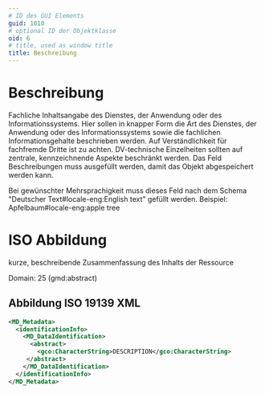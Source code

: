 ```yaml
---
# ID des GUI Elements
guid: 1010
# optional ID der Objektklasse
oid: 6
# title, used as window title
title: Beschreibung
---
```


# Beschreibung

Fachliche Inhaltsangabe des Dienstes, der Anwendung oder des Informationssystems. Hier sollen in knapper Form die Art des Dienstes, der Anwendung oder des Informationssystems sowie die fachlichen Informationsgehalte beschrieben werden. Auf Verständlichkeit für fachfremde Dritte ist zu achten. DV-technische Einzelheiten sollten auf zentrale, kennzeichnende Aspekte beschränkt werden. Das Feld Beschreibungen muss ausgefüllt werden, damit das Objekt abgespeichert werden kann.

Bei gewünschter Mehrsprachigkeit muss dieses Feld nach dem Schema "Deutscher Text#locale-eng:English text" gefüllt werden. Beispiel: Apfelbaum#locale-eng:apple tree

# ISO Abbildung

kurze, beschreibende Zusammenfassung des Inhalts der Ressource

Domain: 25 (gmd:abstract)

## Abbildung ISO 19139 XML

```XML
<MD_Metadata>
  <identificationInfo>
    <MD_DataIdentification>
      <abstract>
        <gco:CharacterString>DESCRIPTION</gco:CharacterString>
     </abstract>
    </MD_DataIdentification>
  </identificationInfo>
</MD_Metadata>
```
